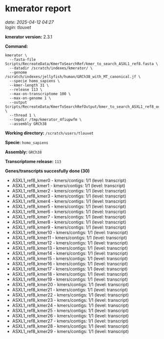 # kmerator report
*date: 2025-04-12 04:27*  
*login: tlouvet*

**kmerator version:** 2.3.1

**Command:**

```
kmerator \
  --fasta-file Scripts/RecreateData/KmerToSearchRef/kmer_to_search_ASXL1_ref8.fasta \
  --datadir /scratch/indexes/kmerator/ \
  --genome /scratch/indexes/jellyfish/human/GRCh38_with_MT_canonical.jf \
  --specie homo_sapiens \
  --kmer-length 31 \
  --release 113 \
  --max-on-transcriptome 100 \
  --max-on-genome 1 \
  --output Scripts/RecreateData/KmerToSearchRefOutput/kmer_to_search_ASXL1_ref8_output \
  --thread 1 \
  --tmpdir /tmp/kmerator_4fiupwfm \
  --assembly GRCh38
```

**Working directory:** `/scratch/users/tlouvet`

**Specie:** `homo_sapiens`

**Assembly:** `GRCh38`

**Transcriptome release:** `113`

**Genes/transcripts succesfully done (30)**

- ASXL1_ref8_kmer0 - kmers/contigs: 1/1 (level: transcript)
- ASXL1_ref8_kmer1 - kmers/contigs: 1/1 (level: transcript)
- ASXL1_ref8_kmer2 - kmers/contigs: 1/1 (level: transcript)
- ASXL1_ref8_kmer3 - kmers/contigs: 1/1 (level: transcript)
- ASXL1_ref8_kmer4 - kmers/contigs: 1/1 (level: transcript)
- ASXL1_ref8_kmer5 - kmers/contigs: 1/1 (level: transcript)
- ASXL1_ref8_kmer6 - kmers/contigs: 1/1 (level: transcript)
- ASXL1_ref8_kmer7 - kmers/contigs: 1/1 (level: transcript)
- ASXL1_ref8_kmer8 - kmers/contigs: 1/1 (level: transcript)
- ASXL1_ref8_kmer9 - kmers/contigs: 1/1 (level: transcript)
- ASXL1_ref8_kmer10 - kmers/contigs: 1/1 (level: transcript)
- ASXL1_ref8_kmer11 - kmers/contigs: 1/1 (level: transcript)
- ASXL1_ref8_kmer12 - kmers/contigs: 1/1 (level: transcript)
- ASXL1_ref8_kmer13 - kmers/contigs: 1/1 (level: transcript)
- ASXL1_ref8_kmer14 - kmers/contigs: 1/1 (level: transcript)
- ASXL1_ref8_kmer15 - kmers/contigs: 1/1 (level: transcript)
- ASXL1_ref8_kmer16 - kmers/contigs: 1/1 (level: transcript)
- ASXL1_ref8_kmer17 - kmers/contigs: 1/1 (level: transcript)
- ASXL1_ref8_kmer18 - kmers/contigs: 1/1 (level: transcript)
- ASXL1_ref8_kmer19 - kmers/contigs: 1/1 (level: transcript)
- ASXL1_ref8_kmer20 - kmers/contigs: 1/1 (level: transcript)
- ASXL1_ref8_kmer21 - kmers/contigs: 1/1 (level: transcript)
- ASXL1_ref8_kmer22 - kmers/contigs: 1/1 (level: transcript)
- ASXL1_ref8_kmer23 - kmers/contigs: 1/1 (level: transcript)
- ASXL1_ref8_kmer24 - kmers/contigs: 1/1 (level: transcript)
- ASXL1_ref8_kmer25 - kmers/contigs: 1/1 (level: transcript)
- ASXL1_ref8_kmer26 - kmers/contigs: 1/1 (level: transcript)
- ASXL1_ref8_kmer27 - kmers/contigs: 1/1 (level: transcript)
- ASXL1_ref8_kmer28 - kmers/contigs: 1/1 (level: transcript)
- ASXL1_ref8_kmer29 - kmers/contigs: 1/1 (level: transcript)
